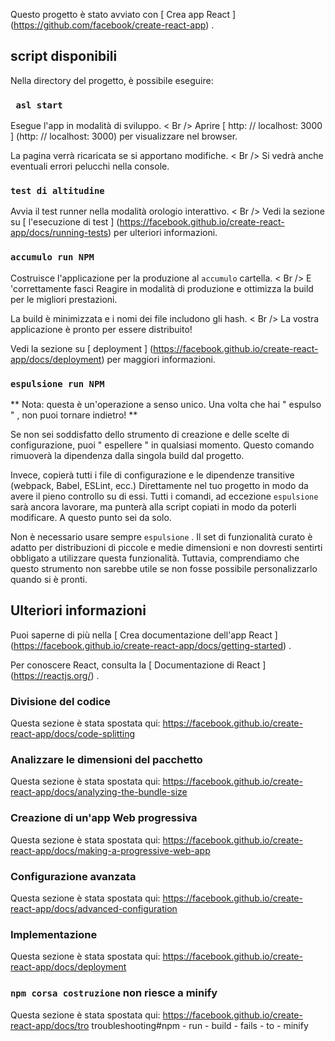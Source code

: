Questo progetto è stato avviato con [ Crea app React ] (https://github.com/facebook/create-react-app) .

## script disponibili

Nella directory del progetto, è possibile eseguire:

### ` asl start` 

Esegue l'app in modalità di sviluppo. < Br  /> Aprire [ http: // localhost: 3000 ] (http: // localhost: 3000) per visualizzare nel browser.


La pagina verrà ricaricata se si apportano modifiche. < Br  /> Si vedrà anche eventuali errori pelucchi nella console.


### ` test di altitudine ` 

Avvia il test runner nella modalità orologio interattivo. < Br  /> Vedi la sezione su [ l'esecuzione di test ] (https://facebook.github.io/create-react-app/docs/running-tests) per ulteriori informazioni.


### ` accumulo run NPM ` 

Costruisce l'applicazione per la produzione al ` accumulo ` cartella. < Br  /> E 'correttamente fasci Reagire in modalità di produzione e ottimizza la build per le migliori prestazioni.


La build è minimizzata e i nomi dei file includono gli hash. < Br  /> La vostra applicazione è pronto per essere distribuito!


Vedi la sezione su [ deployment ] (https://facebook.github.io/create-react-app/docs/deployment) per maggiori informazioni.

### ` espulsione run NPM ` 

** Nota: questa è un'operazione a senso unico. Una volta che hai " espulso " , non puoi tornare indietro! **

Se non sei soddisfatto dello strumento di creazione e delle scelte di configurazione, puoi " espellere " in qualsiasi momento. Questo comando rimuoverà la dipendenza dalla singola build dal progetto.

Invece, copierà tutti i file di configurazione e le dipendenze transitive (webpack, Babel, ESLint, ecc.) Direttamente nel tuo progetto in modo da avere il pieno controllo su di essi. Tutti i comandi, ad eccezione ` espulsione ` sarà ancora lavorare, ma punterà alla script copiati in modo da poterli modificare. A questo punto sei da solo.

Non è necessario usare sempre ` espulsione ` . Il set di funzionalità curato è adatto per distribuzioni di piccole e medie dimensioni e non dovresti sentirti obbligato a utilizzare questa funzionalità. Tuttavia, comprendiamo che questo strumento non sarebbe utile se non fosse possibile personalizzarlo quando si è pronti.

## Ulteriori informazioni

Puoi saperne di più nella [ Crea documentazione dell'app React ] (https://facebook.github.io/create-react-app/docs/getting-started) .

Per conoscere React, consulta la [ Documentazione di React ] (https://reactjs.org/) .

### Divisione del codice

Questa sezione è stata spostata qui: https://facebook.github.io/create-react-app/docs/code-splitting

### Analizzare le dimensioni del pacchetto

Questa sezione è stata spostata qui: https://facebook.github.io/create-react-app/docs/analyzing-the-bundle-size

### Creazione di un'app Web progressiva

Questa sezione è stata spostata qui: https://facebook.github.io/create-react-app/docs/making-a-progressive-web-app

### Configurazione avanzata

Questa sezione è stata spostata qui: https://facebook.github.io/create-react-app/docs/advanced-configuration

### Implementazione

Questa sezione è stata spostata qui: https://facebook.github.io/create-react-app/docs/deployment

### ` npm corsa costruzione ` non riesce a minify 

Questa sezione è stata spostata qui: https://facebook.github.io/create-react-app/docs/tro troubleshooting#npm - run - build - fails - to - minify
